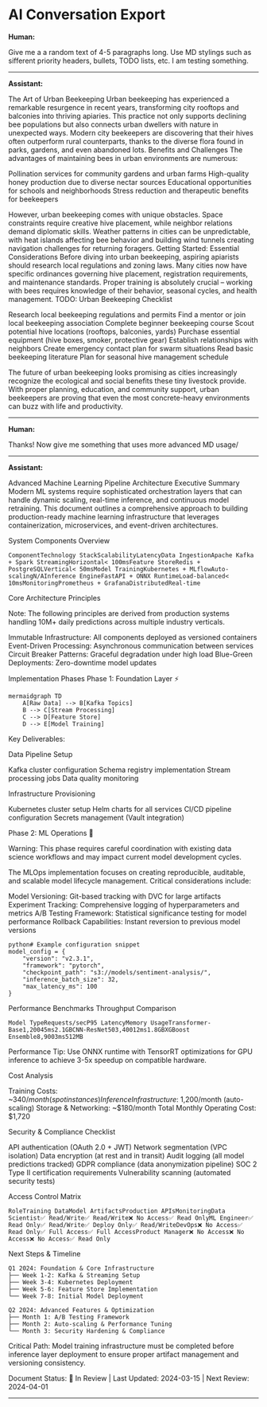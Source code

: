 # AI Conversation Export

**Human:**

Give me a a random text of 4-5 paragraphs long. Use MD stylings such as sifferent priority headers, bullets, TODO lists, etc. I am testing something.

---

**Assistant:**

The Art of Urban Beekeeping
Urban beekeeping has experienced a remarkable resurgence in recent years, transforming city rooftops and balconies into thriving apiaries. This practice not only supports declining bee populations but also connects urban dwellers with nature in unexpected ways. Modern city beekeepers are discovering that their hives often outperform rural counterparts, thanks to the diverse flora found in parks, gardens, and even abandoned lots.
Benefits and Challenges
The advantages of maintaining bees in urban environments are numerous:

Pollination services for community gardens and urban farms
High-quality honey production due to diverse nectar sources
Educational opportunities for schools and neighborhoods
Stress reduction and therapeutic benefits for beekeepers

However, urban beekeeping comes with unique obstacles. Space constraints require creative hive placement, while neighbor relations demand diplomatic skills. Weather patterns in cities can be unpredictable, with heat islands affecting bee behavior and building wind tunnels creating navigation challenges for returning foragers.
Getting Started: Essential Considerations
Before diving into urban beekeeping, aspiring apiarists should research local regulations and zoning laws. Many cities now have specific ordinances governing hive placement, registration requirements, and maintenance standards. Proper training is absolutely crucial – working with bees requires knowledge of their behavior, seasonal cycles, and health management.
TODO: Urban Beekeeping Checklist

 Research local beekeeping regulations and permits
 Find a mentor or join local beekeeping association
 Complete beginner beekeeping course
 Scout potential hive locations (rooftops, balconies, yards)
 Purchase essential equipment (hive boxes, smoker, protective gear)
 Establish relationships with neighbors
 Create emergency contact plan for swarm situations
 Read basic beekeeping literature
 Plan for seasonal hive management schedule

The future of urban beekeeping looks promising as cities increasingly recognize the ecological and social benefits these tiny livestock provide. With proper planning, education, and community support, urban beekeepers are proving that even the most concrete-heavy environments can buzz with life and productivity.

---

**Human:**

Thanks! Now give me something that uses more advanced MD usage/

---

**Assistant:**

Advanced Machine Learning Pipeline Architecture
Executive Summary
Modern ML systems require sophisticated orchestration layers that can handle dynamic scaling, real-time inference, and continuous model retraining. This document outlines a comprehensive approach to building production-ready machine learning infrastructure that leverages containerization, microservices, and event-driven architectures.

System Components Overview
```font-styrene border-border-100/50 overflow-x-scroll w-full rounded border-[0.5px] shadow-[0_2px_12px_hsl(var(--always-black)/5%)]
ComponentTechnology StackScalabilityLatencyData IngestionApache Kafka + Spark StreamingHorizontal< 100msFeature StoreRedis + PostgreSQLVertical< 50msModel TrainingKubernetes + MLflowAuto-scalingN/AInference EngineFastAPI + ONNX RuntimeLoad-balanced< 10msMonitoringPrometheus + GrafanaDistributedReal-time
```
Core Architecture Principles

Note: The following principles are derived from production systems handling 10M+ daily predictions across multiple industry verticals.


Immutable Infrastructure: All components deployed as versioned containers
Event-Driven Processing: Asynchronous communication between services
Circuit Breaker Patterns: Graceful degradation under high load
Blue-Green Deployments: Zero-downtime model updates


Implementation Phases
Phase 1: Foundation Layer ⚡
```
mermaidgraph TD
    A[Raw Data] --> B[Kafka Topics]
    B --> C[Stream Processing]
    C --> D[Feature Store]
    D --> E[Model Training]
```
Key Deliverables:

 Data Pipeline Setup

 Kafka cluster configuration
 Schema registry implementation
 Stream processing jobs
 Data quality monitoring


 Infrastructure Provisioning

 Kubernetes cluster setup
 Helm charts for all services
 CI/CD pipeline configuration
 Secrets management (Vault integration)



Phase 2: ML Operations 🚀

Warning: This phase requires careful coordination with existing data science workflows and may impact current model development cycles.

The MLOps implementation focuses on creating reproducible, auditable, and scalable model lifecycle management. Critical considerations include:

Model Versioning: Git-based tracking with DVC for large artifacts
Experiment Tracking: Comprehensive logging of hyperparameters and metrics
A/B Testing Framework: Statistical significance testing for model performance
Rollback Capabilities: Instant reversion to previous model versions

```
python# Example configuration snippet
model_config = {
    "version": "v2.3.1",
    "framework": "pytorch",
    "checkpoint_path": "s3://models/sentiment-analysis/",
    "inference_batch_size": 32,
    "max_latency_ms": 100
}
```

Performance Benchmarks
Throughput Comparison
```font-styrene border-border-100/50 overflow-x-scroll w-full rounded border-[0.5px] shadow-[0_2px_12px_hsl(var(--always-black)/5%)]
Model TypeRequests/secP95 LatencyMemory UsageTransformer-Base1,20045ms2.1GBCNN-ResNet503,40012ms1.8GBXGBoost Ensemble8,9003ms512MB
```

Performance Tip: Use ONNX runtime with TensorRT optimizations for GPU inference to achieve 3-5x speedup on compatible hardware.

Cost Analysis

Training Costs: ~$340/month (spot instances)
Inference Infrastructure: ~$1,200/month (auto-scaling)
Storage & Networking: ~$180/month
Total Monthly Operating Cost: $1,720


Security & Compliance Checklist

 API authentication (OAuth 2.0 + JWT)
 Network segmentation (VPC isolation)
 Data encryption (at rest and in transit)
 Audit logging (all model predictions tracked)
 GDPR compliance (data anonymization pipeline)
 SOC 2 Type II certification requirements
 Vulnerability scanning (automated security tests)

Access Control Matrix
```font-styrene border-border-100/50 overflow-x-scroll w-full rounded border-[0.5px] shadow-[0_2px_12px_hsl(var(--always-black)/5%)]
RoleTraining DataModel ArtifactsProduction APIsMonitoringData Scientist✅ Read/Write✅ Read/Write❌ No Access✅ Read OnlyML Engineer✅ Read Only✅ Read/Write✅ Deploy Only✅ Read/WriteDevOps❌ No Access✅ Read Only✅ Full Access✅ Full AccessProduct Manager❌ No Access❌ No Access❌ No Access✅ Read Only
```

Next Steps & Timeline
```
Q1 2024: Foundation & Core Infrastructure
├── Week 1-2: Kafka & Streaming Setup
├── Week 3-4: Kubernetes Deployment
├── Week 5-6: Feature Store Implementation
└── Week 7-8: Initial Model Deployment

Q2 2024: Advanced Features & Optimization
├── Month 1: A/B Testing Framework
├── Month 2: Auto-scaling & Performance Tuning
└── Month 3: Security Hardening & Compliance
```

Critical Path: Model training infrastructure must be completed before inference layer deployment to ensure proper artifact management and versioning consistency.


Document Status: 🔄 In Review | Last Updated: 2024-03-15 | Next Review: 2024-04-01

---

